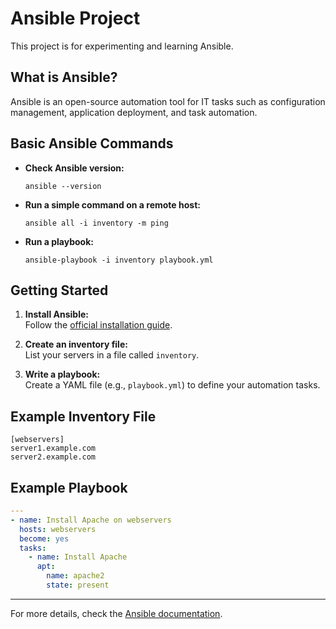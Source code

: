 # Ansible Project

This project is for experimenting and learning Ansible.

## What is Ansible?
Ansible is an open-source automation tool for IT tasks such as configuration management, application deployment, and task automation.

## Basic Ansible Commands

- **Check Ansible version:**
  ```
  ansible --version
  ```

- **Run a simple command on a remote host:**
  ```
  ansible all -i inventory -m ping
  ```

- **Run a playbook:**
  ```
  ansible-playbook -i inventory playbook.yml
  ```

## Getting Started

1. **Install Ansible:**  
   Follow the [official installation guide](https://docs.ansible.com/ansible/latest/installation_guide/index.html).

2. **Create an inventory file:**  
   List your servers in a file called `inventory`.

3. **Write a playbook:**  
   Create a YAML file (e.g., `playbook.yml`) to define your automation tasks.

## Example Inventory File

```
[webservers]
server1.example.com
server2.example.com
```

## Example Playbook

```yaml
---
- name: Install Apache on webservers
  hosts: webservers
  become: yes
  tasks:
    - name: Install Apache
      apt:
        name: apache2
        state: present
```

---

For more details, check the [Ansible documentation](https://docs.ansible.com/).